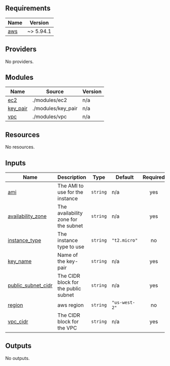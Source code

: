 <!-- BEGIN_TF_DOCS -->
## Requirements

| Name | Version |
|------|---------|
| <a name="requirement_aws"></a> [aws](#requirement\_aws) | ~> 5.94.1 |

## Providers

No providers.

## Modules

| Name | Source | Version |
|------|--------|---------|
| <a name="module_ec2"></a> [ec2](#module\_ec2) | ./modules/ec2 | n/a |
| <a name="module_key_pair"></a> [key\_pair](#module\_key\_pair) | ./modules/key_pair | n/a |
| <a name="module_vpc"></a> [vpc](#module\_vpc) | ./modules/vpc | n/a |

## Resources

No resources.

## Inputs

| Name | Description | Type | Default | Required |
|------|-------------|------|---------|:--------:|
| <a name="input_ami"></a> [ami](#input\_ami) | The AMI to use for the instance | `string` | n/a | yes |
| <a name="input_availability_zone"></a> [availability\_zone](#input\_availability\_zone) | The availability zone for the subnet | `string` | n/a | yes |
| <a name="input_instance_type"></a> [instance\_type](#input\_instance\_type) | The instance type to use | `string` | `"t2.micro"` | no |
| <a name="input_key_name"></a> [key\_name](#input\_key\_name) | Name of the key-pair | `string` | n/a | yes |
| <a name="input_public_subnet_cidr"></a> [public\_subnet\_cidr](#input\_public\_subnet\_cidr) | The CIDR block for the public subnet | `string` | n/a | yes |
| <a name="input_region"></a> [region](#input\_region) | aws region | `string` | `"us-west-2"` | no |
| <a name="input_vpc_cidr"></a> [vpc\_cidr](#input\_vpc\_cidr) | The CIDR block for the VPC | `string` | n/a | yes |

## Outputs

No outputs.
<!-- END_TF_DOCS -->
